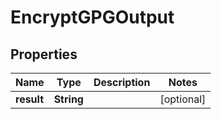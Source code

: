 

# EncryptGPGOutput


## Properties

| Name | Type | Description | Notes |
|------------ | ------------- | ------------- | -------------|
|**result** | **String** |  |  [optional] |



